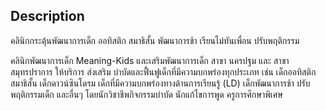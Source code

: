 ## Description

คลินิกกระตุ้นพัฒนาการเด็ก ออทิสติก สมาธิสั้น พัฒนาการช้า เรียนไม่ทันเพื่อน ปรับพฤติกรรม

คลินิกพัฒนาการเด็ก Meaning-Kids และเสริมพัฒนาการเด็ก สาขา นครปฐม และ สาขา สมุทรปราการ ให้บริการ ส่งเสริม บำบัดและฟื้นฟูเด็กที่มีความบกพร่องทุกประเภท เช่น เด็กออทิสติก สมาธิสั้น เด็กดาวน์ซินโดรม เด็กที่มีความบกพร่องทางด้านการเรียนรู้ (LD) เด็กพัฒนาการช้า ปรับพฤติกรรมเด็ก และอื่นๆ โดยนักวิชาชีพกิจกรรมบำบัด นักแก้ไขการพูด ครูการศึกษาพิเศษ
